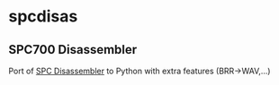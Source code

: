 # spcdisas

## SPC700 Disassembler

Port of [SPC Disassembler](https://github.com/gocha/spcdas) to Python with extra features (BRR->WAV,...)
